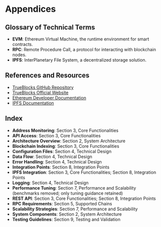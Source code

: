 # Appendices

## Glossary of Technical Terms

- **EVM**: Ethereum Virtual Machine, the runtime environment for smart contracts.
- **RPC**: Remote Procedure Call, a protocol for interacting with blockchain nodes.
- **IPFS**: InterPlanetary File System, a decentralized storage solution.

## References and Resources

- [TrueBlocks GitHub Repository](https://github.com/TrueBlocks/trueblocks-khedra)
- [TrueBlocks Official Website](https://trueblocks.io)
- [Ethereum Developer Documentation](https://ethereum.org/en/developers/)
- [IPFS Documentation](https://docs.ipfs.io)

## Index

- **Address Monitoring**: Section 3, Core Functionalities
- **API Access**: Section 3, Core Functionalities
- **Architecture Overview**: Section 2, System Architecture
- **Blockchain Indexing**: Section 3, Core Functionalities
- **Configuration Files**: Section 4, Technical Design
- **Data Flow**: Section 4, Technical Design
- **Error Handling**: Section 4, Technical Design
- **Integration Points**: Section 8, Integration Points
- **IPFS Integration**: Section 3, Core Functionalities; Section 8, Integration Points
- **Logging**: Section 4, Technical Design
- **Performance Tuning**: Section 7, Performance and Scalability (benchmarks removed; only tuning guidance retained)
- **REST API**: Section 3, Core Functionalities; Section 8, Integration Points
- **RPC Requirements**: Section 5, Supported Chains
- **Scalability Strategies**: Section 7, Performance and Scalability
- **System Components**: Section 2, System Architecture
- **Testing Guidelines**: Section 9, Testing and Validation
